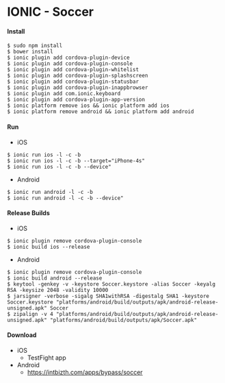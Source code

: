 IONIC - Soccer
=============================

#### Install
```
$ sudo npm install
$ bower install
$ ionic plugin add cordova-plugin-device
$ ionic plugin add cordova-plugin-console
$ ionic plugin add cordova-plugin-whitelist
$ ionic plugin add cordova-plugin-splashscreen
$ ionic plugin add cordova-plugin-statusbar
$ ionic plugin add cordova-plugin-inappbrowser
$ ionic plugin add com.ionic.keyboard
$ ionic plugin add cordova-plugin-app-version
$ ionic platform remove ios && ionic platform add ios
$ ionic platform remove android && ionic platform add android
```

#### Run
* iOS
```shell
$ ionic run ios -l -c -b
$ ionic run ios -l -c -b --target="iPhone-4s"
$ ionic run ios -l -c -b --device"
```
* Android
```
$ ionic run android -l -c -b
$ ionic run android -l -c -b --device"
```

#### Release Builds
* iOS
```shell
$ ionic plugin remove cordova-plugin-console
$ ionic build ios --release
```
* Android
```
$ ionic plugin remove cordova-plugin-console
$ ionic build android --release
$ keytool -genkey -v -keystore Soccer.keystore -alias Soccer -keyalg RSA -keysize 2048 -validity 10000
$ jarsigner -verbose -sigalg SHA1withRSA -digestalg SHA1 -keystore Soccer.keystore "platforms/android/build/outputs/apk/android-release-unsigned.apk" Soccer
$ zipalign -v 4 "platforms/android/build/outputs/apk/android-release-unsigned.apk" "platforms/android/build/outputs/apk/Soccer.apk"
```

#### Download
* iOS
  - TestFight app
* Android
  - https://intbizth.com/apps/bypass/soccer
